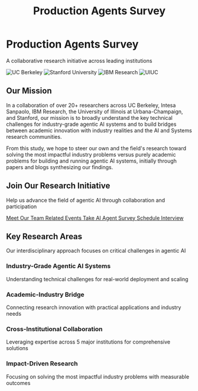 ﻿---
title: "Production Agents Survey"
layout: single
classes: home wide no-title
---

<div class="hero-section">
<div class="hero-content">
<div class="hero-text">
<h1>Production Agents Survey</h1>
<p class="hero-subtitle">A collaborative research initiative across leading institutions</p>
</div>
</div>
</div>

<div class="intro-section">
<div class="institution-logos">
<img src="{{ '/assets/images/logos/uc-berkeley-seal.png' | relative_url }}" alt="UC Berkeley" class="institution-logo" loading="lazy">
<img src="https://logo.clearbit.com/stanford.edu" alt="Stanford University" class="institution-logo" loading="lazy" crossorigin="anonymous">
<img src="https://logo.clearbit.com/ibm.com" alt="IBM Research" class="institution-logo" loading="lazy" crossorigin="anonymous">
<img src="https://brand.illinois.edu/wp-content/uploads/2024/02/Block-I-orange-white-background.png" alt="UIUC" class="institution-logo" loading="lazy">
</div>
</div>

<div class="intro-section">
<div class="mission-statement">
<h2>Our Mission</h2>
<p>In a collaboration of over 20+ researchers across UC Berkeley, Intesa Sanpaolo, IBM Research, the University of Illinois at Urbana-Champaign, and Stanford, our mission is to broadly understand the key technical challenges for industry-grade agentic AI systems and to build bridges between academic innovation with industry realities and the AI and Systems research communities.</p>

<p>From this study, we hope to steer our own and the field's research toward solving the most impactful industry problems versus purely academic problems for building and running agentic AI systems, initially through papers and blogs synthesizing our findings.</p>
</div>
</div>

<div class="cta-section">
<div class="cta-content">
<h2>Join Our Research Initiative</h2>
<p>Help us advance the field of agentic AI through collaboration and participation</p>
<div class="cta-buttons">
<a href="{{ '/team/' | relative_url }}" class="btn btn--primary" aria-label="Meet our research team of 20+ researchers across 5 institutions">
<i class="fas fa-users" aria-hidden="true"></i> Meet Our Team
</a>
<a href="{{ '/events/' | relative_url }}" class="btn btn--success">
<i class="fas fa-calendar-alt"></i> Related Events
</a>
<a href="https://berkeley.qualtrics.com/jfe/form/SV_a8GbSp0tAu1cVdc" class="btn btn--primary" target="_blank" rel="noopener">
<i class="fas fa-poll"></i> Take AI Agent Survey
</a>
<a href="{{ '/participate/#current-research-activities' | relative_url }}" class="btn btn--success" aria-label="Schedule an interview to discuss your AI agent experiences">
<i class="fas fa-calendar-check" aria-hidden="true"></i> Schedule Interview
</a>
</div>
</div>
</div>

<div class="research-areas-section">
<div class="section-header">
<h2>Key Research Areas</h2>
<p>Our interdisciplinary approach focuses on critical challenges in agentic AI</p>
</div>

<div class="research-grid">
<div class="research-card">
<div class="research-icon">
<i class="fas fa-industry"></i>
</div>
<h3>Industry-Grade Agentic AI Systems</h3>
<p>Understanding technical challenges for real-world deployment and scaling</p>
</div>

<div class="research-card">
<div class="research-icon">
<i class="fas fa-bridge"></i>
</div>
<h3>Academic-Industry Bridge</h3>
<p>Connecting research innovation with practical applications and industry needs</p>
</div>

<div class="research-card">
<div class="research-icon">
<i class="fas fa-handshake"></i>
</div>
<h3>Cross-Institutional Collaboration</h3>
<p>Leveraging expertise across 5 major institutions for comprehensive solutions</p>
</div>

<div class="research-card">
<div class="research-icon">
<i class="fas fa-bullseye"></i>
</div>
<h3>Impact-Driven Research</h3>
<p>Focusing on solving the most impactful industry problems with measurable outcomes</p>
</div>
</div>
</div>
